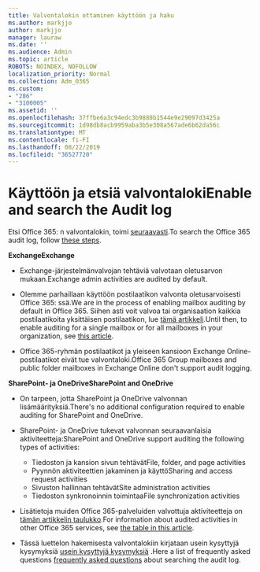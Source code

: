 ```yaml
---
title: Valvontalokin ottaminen käyttöön ja haku
ms.author: markjjo
author: markjjo
manager: lauraw
ms.date: ''
ms.audience: Admin
ms.topic: article
ROBOTS: NOINDEX, NOFOLLOW
localization_priority: Normal
ms.collection: Adm_O365
ms.custom:
- "286"
- "3100005"
ms.assetid: ''
ms.openlocfilehash: 37ffbe6a3c94edc3b9888b1544e9e29097d3425a
ms.sourcegitcommit: 1d98db8acb9959aba3b5e308a567ade6b62da56c
ms.translationtype: MT
ms.contentlocale: fi-FI
ms.lasthandoff: 08/22/2019
ms.locfileid: "36527720"
---
```

# <a name="enable-and-search-the-audit-log"></a><span data-ttu-id="e187f-102">Käyttöön ja etsiä valvontaloki</span><span class="sxs-lookup"><span data-stu-id="e187f-102">Enable and search the Audit log</span></span>

<span data-ttu-id="e187f-103">Etsi Office 365: n valvontalokin, toimi [seuraavasti](https://docs.microsoft.com/office365/securitycompliance/search-the-audit-log-in-security-and-compliance#search-the-audit-log).</span><span class="sxs-lookup"><span data-stu-id="e187f-103">To search the Office 365 audit log, follow [these steps](https://docs.microsoft.com/office365/securitycompliance/search-the-audit-log-in-security-and-compliance#search-the-audit-log).</span></span>

<span data-ttu-id="e187f-104">**Exchange**</span><span class="sxs-lookup"><span data-stu-id="e187f-104">**Exchange**</span></span>

- <span data-ttu-id="e187f-105">Exchange-järjestelmänvalvojan tehtäviä valvotaan oletusarvon mukaan.</span><span class="sxs-lookup"><span data-stu-id="e187f-105">Exchange admin activities are audited by default.</span></span>

- <span data-ttu-id="e187f-106">Olemme parhaillaan käyttöön postilaatikon valvonta oletusarvoisesti Office 365: ssä.</span><span class="sxs-lookup"><span data-stu-id="e187f-106">We are in the process of enabling mailbox auditing by default in Office 365.</span></span> <span data-ttu-id="e187f-107">Siihen asti voit valvoa tai organisaation kaikkia postilaatikoita yksittäisen postilaatikon, lue [tämä artikkeli](https://docs.microsoft.com/office365/securitycompliance/enable-mailbox-auditing).</span><span class="sxs-lookup"><span data-stu-id="e187f-107">Until then, to enable auditing for a single mailbox or for all mailboxes in your organization, see  [this article](https://docs.microsoft.com/office365/securitycompliance/enable-mailbox-auditing).</span></span>

- <span data-ttu-id="e187f-108">Office 365-ryhmän postilaatikot ja yleiseen kansioon Exchange Online-postilaatikot eivät tue valvontaloki.</span><span class="sxs-lookup"><span data-stu-id="e187f-108">Office 365 Group mailboxes and public folder mailboxes in Exchange Online don't support audit logging.</span></span>

<span data-ttu-id="e187f-109">**SharePoint- ja OneDrive**</span><span class="sxs-lookup"><span data-stu-id="e187f-109">**SharePoint and OneDrive**</span></span>

- <span data-ttu-id="e187f-110">On tarpeen, jotta SharePoint ja OneDrive valvonnan lisämäärityksiä.</span><span class="sxs-lookup"><span data-stu-id="e187f-110">There's no additional configuration required to enable auditing for SharePoint and OneDrive.</span></span>

- <span data-ttu-id="e187f-111">SharePoint- ja OneDrive tukevat valvonnan seuraavanlaisia aktiviteetteja:</span><span class="sxs-lookup"><span data-stu-id="e187f-111">SharePoint and OneDrive support auditing the following types of activities:</span></span>

    - <span data-ttu-id="e187f-112">Tiedoston ja kansion sivun tehtävät</span><span class="sxs-lookup"><span data-stu-id="e187f-112">File, folder, and page activities</span></span>
    - <span data-ttu-id="e187f-113">Pyynnön aktiviteettien jakaminen ja käyttö</span><span class="sxs-lookup"><span data-stu-id="e187f-113">Sharing and access request activities</span></span>
    - <span data-ttu-id="e187f-114">Sivuston hallinnan tehtävät</span><span class="sxs-lookup"><span data-stu-id="e187f-114">Site administration activities</span></span>
    - <span data-ttu-id="e187f-115">Tiedoston synkronoinnin toimintaa</span><span class="sxs-lookup"><span data-stu-id="e187f-115">File synchronization activities</span></span>

- <span data-ttu-id="e187f-116">Lisätietoja muiden Office 365-palveluiden valvottuja aktiviteetteja on [tämän artikkelin taulukko](https://docs.microsoft.com/office365/securitycompliance/search-the-audit-log-in-security-and-compliance#audited-activities).</span><span class="sxs-lookup"><span data-stu-id="e187f-116">For information about audited activities in other Office 365 services, see  [the table in this article](https://docs.microsoft.com/office365/securitycompliance/search-the-audit-log-in-security-and-compliance#audited-activities).</span></span>

- <span data-ttu-id="e187f-117">Tässä luettelon hakemisesta valvontalokiin kirjataan usein kysyttyjä kysymyksiä [usein kysyttyjä kysymyksiä](https://docs.microsoft.com/office365/securitycompliance/search-the-audit-log-in-security-and-compliance#frequently-asked-questions) .</span><span class="sxs-lookup"><span data-stu-id="e187f-117">Here a list of frequently asked questions [frequently asked questions](https://docs.microsoft.com/office365/securitycompliance/search-the-audit-log-in-security-and-compliance#frequently-asked-questions) about searching the audit log.</span></span>